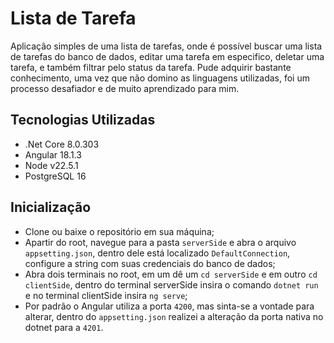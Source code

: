 # Lista de Tarefa

Aplicação simples de uma lista de tarefas, onde é possível buscar uma lista de tarefas do banco de dados, editar uma tarefa em especifico, deletar uma tarefa, e também filtrar pelo status da tarefa. Pude adquirir bastante conhecimento, uma vez que não domino as linguagens utilizadas, foi um processo desafiador e de muito aprendizado para mim.

## Tecnologias Utilizadas

- .Net Core 8.0.303
- Angular 18.1.3
- Node v22.5.1
- PostgreSQL 16

## Inicialização

- Clone ou baixe o repositório em sua máquina;
- Apartir do root, navegue para a pasta `serverSide` e abra o arquivo `appsetting.json`, dentro dele está localizado `DefaultConnection`, configure a string com suas credenciais do banco de dados;
- Abra dois terminais no root, em um dê um `cd serverSide` e em outro `cd clientSide`, dentro do terminal serverSide insira o comando `dotnet run` e no terminal clientSide insira `ng serve`;
- Por padrão o Angular utiliza a porta `4200`, mas sinta-se a vontade para alterar, dentro do `appsetting.json` realizei a alteração da porta nativa no dotnet para a `4201`.
